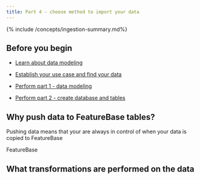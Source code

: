 ```yaml
---
title: Part 4 - choose method to import your data
---
```


{% include /concepts/ingestion-summary.md%}

## Before you begin

* [Learn about data modeling](/concepts/data-modeling-overview)
* [Establish your use case and find your data](/concepts/part1-use-case-find-data)

* [Perform part 1 - data modeling](/concepts/part1-data-modeling)
* [Perform part 2 - create database and tables](/concepts/part2-create-db-tables)

## Why push data to FeatureBase tables?

Pushing data means that your are always in control of when your data is copied to FeatureBase

FeatureBase


## What transformations are performed on the data





##
